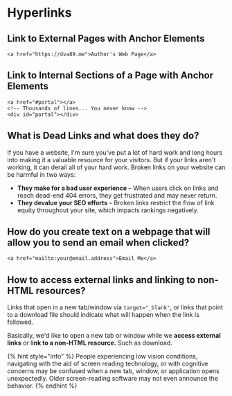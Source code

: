 # Hyperlinks

## Link to External Pages with Anchor Elements

```markup
<a href="https://dva89.me">Author's Web Page</a>
```

## Link to Internal Sections of a Page with Anchor Elements

```markup
<a href="#portal"></a>
<!-- Thousands of lines... You never know -->
<div id="portal"></div>
```

## What is Dead Links and what does they do?

If you have a website, I'm sure you’ve put a lot of hard work and long hours into making it a valuable resource for your visitors. But if your links aren't working, it can derail all of your hard work. Broken links on your website can be harmful in two ways:

* **They make for a bad user experience** – When users click on links and reach dead-end 404 errors, they get frustrated and may never return.
* **They devalue your SEO efforts** – Broken links restrict the flow of link equity throughout your site, which impacts rankings negatively.

## How do you create text on a webpage that will allow you to send an email when clicked?

```markup
<a href="mailto:your@email.address">Email Me</a>
```

## How to access external links and linking to non-HTML resources?

Links that open in a new tab/window via `target="_blank"`, or links that point to a download file should indicate what will happen when the link is followed.

Basically, we'd like to open a new tab or window while we **access external links** or l**ink to a non-HTML resource.** Such as download.

{% hint style="info" %}
People experiencing low vision conditions, navigating with the aid of screen reading technology, or with cognitive concerns may be confused when a new tab, window, or application opens unexpectedly. Older screen-reading software may not even announce the behavior.
{% endhint %}

